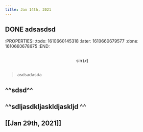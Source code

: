 ```yaml
---
title: Jan 14th, 2021
---
```


##
## DONE adsasdsd
:PROPERTIES:
:todo: 1610660145318
:later: 1610660679577
:done: 1610660678675
:END:
##
##
$$ \sin(x)$$
##
##
##
> asdsadasda
##
##
##
##
## ^^sdsd^^
## ^^sdljasdkljaskldjaskljd ^^
## [[Jan 29th, 2021]]
##
##
##
